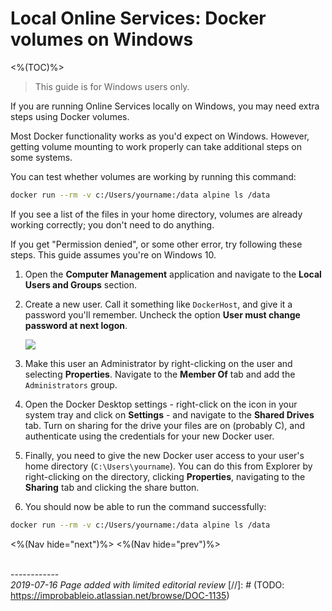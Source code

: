 # Local Online Services: Docker volumes on Windows
<%(TOC)%>
> This guide is for Windows users only.

If you are running Online Services locally on Windows, you may need extra steps using Docker volumes.

Most Docker functionality works as you'd expect on Windows. However, getting volume mounting to work properly can take additional steps on some systems.

You can test whether volumes are working by running this command:

```bash
docker run --rm -v c:/Users/yourname:/data alpine ls /data
```

If you see a list of the files in your home directory, volumes are already working correctly; you don't need to do anything.

If you get "Permission denied", or some other error, try following these steps. This guide assumes you're on Windows 10.

1. Open the **Computer Management** application and navigate to the **Local Users and Groups** section.

2. Create a new user. Call it something like `DockerHost`, and give it a password you'll remember. Uncheck the option **User must change password at next logon**.

    ![]({{assetRoot}}img/workflows/docker-windows-user.png)

3. Make this user an Administrator by right-clicking on the user and selecting **Properties**. Navigate to the **Member Of** tab and add the `Administrators` group.

4. Open the Docker Desktop settings - right-click on the icon in your system tray and click on **Settings** - and navigate to the **Shared Drives** tab. Turn on sharing for the drive your files are on (probably C), and authenticate using the credentials for your new Docker user.

5. Finally, you need to give the new Docker user access to your user's home directory (`C:\Users\yourname`). You can do this from Explorer by right-clicking on the directory, clicking **Properties**, navigating to the **Sharing** tab and clicking the share button.

6. You should now be able to run the command successfully:
```bash
docker run --rm -v c:/Users/yourname:/data alpine ls /data
```
<%(Nav hide="next")%>
<%(Nav hide="prev")%>

<br/>------------<br/>
_2019-07-16 Page added with limited editorial review_
[//]: # (TODO: https://improbableio.atlassian.net/browse/DOC-1135)
